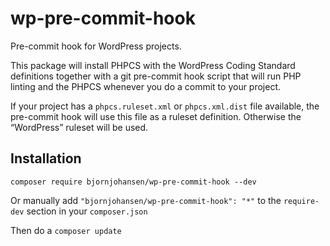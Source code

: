 # wp-pre-commit-hook
Pre-commit hook for WordPress projects.

This package will install PHPCS with the WordPress Coding Standard definitions together with a git pre-commit hook script that will run PHP linting and the PHPCS whenever you do a commit to your project.

If your project has a `phpcs.ruleset.xml` or `phpcs.xml.dist` file available, the pre-commit hook will use this file as a ruleset definition. Otherwise the “WordPress” ruleset will be used.

## Installation

`composer require bjornjohansen/wp-pre-commit-hook --dev`

Or manually add `"bjornjohansen/wp-pre-commit-hook": "*"` to the `require-dev` section in your `composer.json`

Then do a `composer update`
